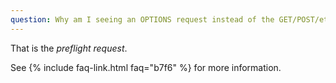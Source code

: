 ```yaml
---
question: Why am I seeing an OPTIONS request instead of the GET/POST/etc. request I wanted?
---
```


That is the *preflight request*.

See {% include faq-link.html faq="b7f6" %} for more information.
